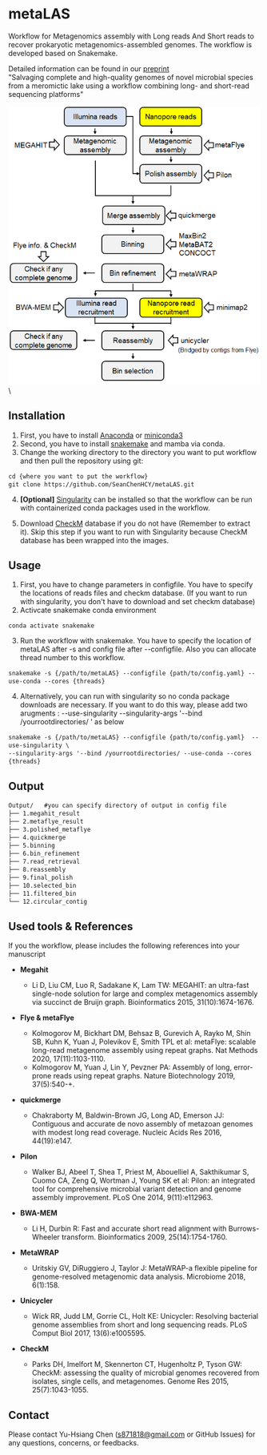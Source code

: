 # metaLAS
Workflow for Metagenomics assembly with Long reads And Short reads to recover prokaryotic metagenomics-assembled genomes. The workflow is developed based on Snakemake.

Detailed information can be found in our [preprint](https://www.biorxiv.org/content/10.1101/2021.05.07.443067v1.full) \
"Salvaging complete and high-quality genomes of novel microbial species from a meromictic lake using a workflow combining long- and short-read sequencing platforms"   
\
![alt text](https://github.com/SeanChenHCY/metaLAS/blob/main/scheme.png)
\

## Installation
1. First, you have to install [Anaconda](https://www.anaconda.com/) or [miniconda3](https://conda.io/en/latest/miniconda.html)
2. Second, you have to install [snakemake](https://snakemake.readthedocs.io/en/stable/getting_started/installation.html) and mamba via conda.
3. Change the working directory to the directory you want to put workflow and then pull the repository using git:
```
cd {where you want to put the workflow}
git clone https://github.com/SeanChenHCY/metaLAS.git
```
4. **[Optional]** [Singularity](https://sylabs.io/guides/3.0/user-guide/installation.html) can be installed so that the workflow can be run with containerized conda packages used in the workflow. 

5. Download [CheckM](https://github.com/Ecogenomics/CheckM/wiki/Installation#how-to-install-checkm) database if you do not have (Remember to extract it). Skip this step if you want to run with Singularity because CheckM database has been wrapped into the images.


## Usage
1. First, you have to change parameters in configfile. You have to specify the locations of reads files and checkm database. (If you want to run with singularity, you don't have to download and set checkm database)
2. Activcate snakemake conda environment
```
conda activate snakemake
```
3. Run the workflow with snakemake. You have to specify the location of metaLAS after -s and config file after --configfile. Also you can allocate thread number to this workflow.
```
snakemake -s {/path/to/metaLAS} --configfile {path/to/config.yaml} --use-conda --cores {threads}
```

4. Alternatively, you can run with singularity so no conda package downloads are necessary.
If you want to do this way, please add two arugments : --use-singularity --singularity-args '--bind /yourrootdirectories/ ' as below
```
snakemake -s {/path/to/metaLAS} --configfile {path/to/config.yaml}  --use-singularity \
--singularity-args '--bind /yourrootdirectories/ --use-conda --cores {threads}
```

## Output 
```
Output/   #you can specify directory of output in config file
├── 1.megahit_result
├── 2.metaflye_result
├── 3.polished_metaflye
├── 4.quickmerge
├── 5.binning
├── 6.bin_refinement
├── 7.read_retrieval
├── 8.reassembly
├── 9.final_polish
├── 10.selected_bin
├── 11.filtered_bin
└── 12.circular_contig

```

## Used tools & References
If you the workflow, please includes the following references into your manuscript

* **Megahit**
  * Li D, Liu CM, Luo R, Sadakane K, Lam TW: MEGAHIT: an ultra-fast single-node solution for large and complex metagenomics assembly via succinct de Bruijn graph. Bioinformatics      2015, 31(10):1674-1676.

* **Flye & metaFlye**
  * Kolmogorov M, Bickhart DM, Behsaz B, Gurevich A, Rayko M, Shin SB, Kuhn K, Yuan J, Polevikov E, Smith TPL et al: metaFlye: scalable long-read metagenome assembly using repeat graphs. Nat Methods 2020, 17(11):1103-1110.
  * Kolmogorov M, Yuan J, Lin Y, Pevzner PA: Assembly of long, error-prone reads using repeat graphs. Nature Biotechnology 2019, 37(5):540-+.

* **quickmerge**
  * Chakraborty M, Baldwin-Brown JG, Long AD, Emerson JJ: Contiguous and accurate de novo assembly of metazoan genomes with modest long read coverage. Nucleic Acids Res 2016, 44(19):e147.

* **Pilon**
  * Walker BJ, Abeel T, Shea T, Priest M, Abouelliel A, Sakthikumar S, Cuomo CA, Zeng Q, Wortman J, Young SK et al: Pilon: an integrated tool for comprehensive microbial variant detection and genome assembly improvement. PLoS One 2014, 9(11):e112963.

* **BWA-MEM**
  * Li H, Durbin R: Fast and accurate short read alignment with Burrows-Wheeler transform. Bioinformatics 2009, 25(14):1754-1760.

* **MetaWRAP**
  * Uritskiy GV, DiRuggiero J, Taylor J: MetaWRAP-a flexible pipeline for genome-resolved metagenomic data analysis. Microbiome 2018, 6(1):158.

* **Unicycler**
  * Wick RR, Judd LM, Gorrie CL, Holt KE: Unicycler: Resolving bacterial genome assemblies from short and long sequencing reads. PLoS Comput Biol 2017, 13(6):e1005595.

* **CheckM**
  * Parks DH, Imelfort M, Skennerton CT, Hugenholtz P, Tyson GW: CheckM: assessing the quality of microbial genomes recovered from isolates, single cells, and metagenomes. Genome Res 2015, 25(7):1043-1055. 

## Contact 
Please contact Yu-Hsiang Chen (s871818@gmail.com or GitHub Issues) for any questions, concerns, or feedbacks.
